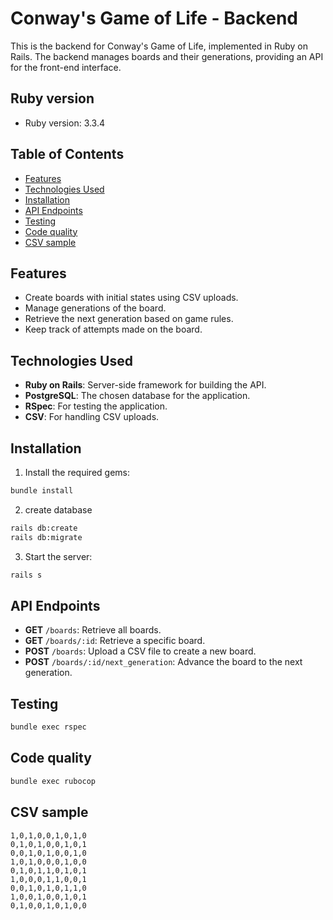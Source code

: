 # Conway's Game of Life - Backend

This is the backend for Conway's Game of Life, implemented in Ruby on Rails. The backend manages boards and their generations, providing an API for the front-end interface.

## Ruby version

- Ruby version: 3.3.4

## Table of Contents

- [Features](#features)
- [Technologies Used](#technologies-used)
- [Installation](#installation)
- [API Endpoints](#api-endpoints)
- [Testing](#testing)
- [Code quality](#code-quality)
- [CSV sample](#csv-sample)

## Features

- Create boards with initial states using CSV uploads.
- Manage generations of the board.
- Retrieve the next generation based on game rules.
- Keep track of attempts made on the board.

## Technologies Used

- **Ruby on Rails**: Server-side framework for building the API.
- **PostgreSQL**: The chosen database for the application.
- **RSpec**: For testing the application.
- **CSV**: For handling CSV uploads.

## Installation

1. Install the required gems:
```bash
bundle install 
```

2. create database
```bash
rails db:create
rails db:migrate
```

3. Start the server:
```bash
rails s
```

## API Endpoints

- **GET** `/boards`: Retrieve all boards.
- **GET** `/boards/:id`: Retrieve a specific board.
- **POST** `/boards`: Upload a CSV file to create a new board.
- **POST** `/boards/:id/next_generation`: Advance the board to the next generation.


## Testing
```bash
bundle exec rspec
```
## Code quality

```bash
bundle exec rubocop
```

## CSV sample

```
1,0,1,0,0,1,0,1,0
0,1,0,1,0,0,1,0,1
0,0,1,0,1,0,0,1,0
1,0,1,0,0,0,1,0,0
0,1,0,1,1,0,1,0,1
1,0,0,0,1,1,0,0,1
0,0,1,0,1,0,1,1,0
1,0,0,1,0,0,1,0,1
0,1,0,0,1,0,1,0,0
```


